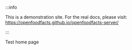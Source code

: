 :::info

This is a demonstration site. For the real docs, please visit: https://openfoodfacts.github.io/openfoodfacts-server/

:::

Test home page
